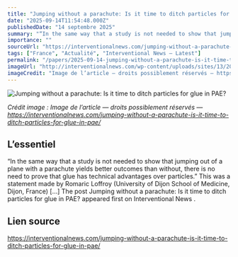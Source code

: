 ```yaml
---
title: "Jumping without a parachute: Is it time to ditch particles for glue in PAE?"
date: "2025-09-14T11:54:48.000Z"
publishedDate: "14 septembre 2025"
summary: "“In the same way that a study is not needed to show that jumping out of a plane with a parachute yields better outcomes than without, there is no need to prove that glue has technical advantages over particles.” This was a statement made by Romaric Loffroy (University of Dijon School of Medicine, Dijon, France) [&#8230;] The post Jumping without a parachute: Is it time to ditch particles for glue in PAE? appeared first on Interventional News ."
importance: ""
sourceUrl: "https://interventionalnews.com/jumping-without-a-parachute-is-it-time-to-ditch-particles-for-glue-in-pae/"
tags: ["France", "Actualité", "Interventional News — Latest"]
permalink: "/papers/2025-09-14-jumping-without-a-parachute-is-it-time-to-ditch-particles-for-glue-in-pae"
imageUrl: "http://interventionalnews.com/wp-content/uploads/sites/13/2025/08/thanos-papazoglou-kfDVbB1yvzM-unsplash-scaled.jpg"
imageCredit: "Image de l’article — droits possiblement réservés — https://interventionalnews.com/jumping-without-a-parachute-is-it-time-to-ditch-particles-for-glue-in-pae/"
---
```


![Jumping without a parachute: Is it time to ditch particles for glue in PAE?](http://interventionalnews.com/wp-content/uploads/sites/13/2025/08/thanos-papazoglou-kfDVbB1yvzM-unsplash-scaled.jpg)

*Crédit image : Image de l’article — droits possiblement réservés — https://interventionalnews.com/jumping-without-a-parachute-is-it-time-to-ditch-particles-for-glue-in-pae/*

## L’essentiel

“In the same way that a study is not needed to show that jumping out of a plane with a parachute yields better outcomes than without, there is no need to prove that glue has technical advantages over particles.” This was a statement made by Romaric Loffroy (University of Dijon School of Medicine, Dijon, France) [&#8230;] The post Jumping without a parachute: Is it time to ditch particles for glue in PAE? appeared first on Interventional News .

## Lien source

https://interventionalnews.com/jumping-without-a-parachute-is-it-time-to-ditch-particles-for-glue-in-pae/
